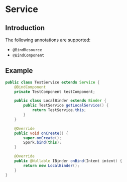# Service

## Introduction

The following annotations are supported:

 - `@BindResource`
 - `@BindComponent`

## Example

```java
public class TestService extends Service {
    @BindComponent
    private TestComponent testComponent;

    public class LocalBinder extends Binder {
        public TestService getLocalService() {
            return TestService.this;
        }
    }

    @Override
    public void onCreate() {
        super.onCreate();
        Spork.bind(this);
    }

    @Override
    public @Nullable IBinder onBind(Intent intent) {
        return new LocalBinder();
    }
}
```